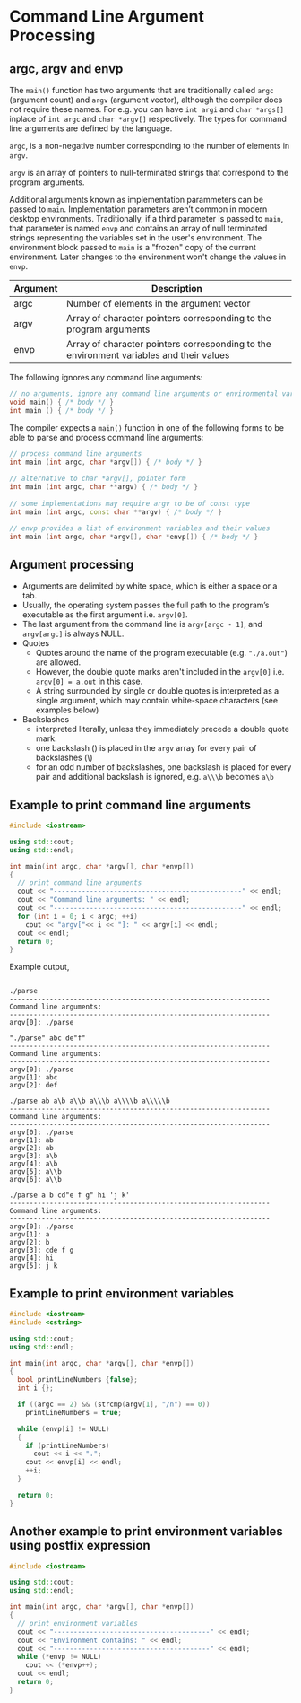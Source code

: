 # Command Line Argument Processing

## argc, argv and envp
The ```main()``` function has two arguments that are traditionally called ```argc``` (argument count) and ```argv``` (argument vector), although the compiler does not require these names. For e.g. you can have ``int argi`` and ``char *args[]`` inplace of ``int argc`` and ``char *argv[]`` respectively. The types for command line arguments are defined by the language.  
 
 ``argc``, is a non-negative number corresponding to the number of elements in ``argv``.  
 
``argv`` is an array of pointers to null-terminated strings that correspond to the program arguments. 

Additional arguments known as implementation parammeters can be passed to ``main``. Implementation parameters aren’t common in modern desktop environments. Traditionally, if a third parameter is passed to ``main``, that parameter is named ``envp`` and contains an array of null terminated strings representing the variables set in the user's environment. The environment block passed to ``main`` is a "frozen" copy of the current environment. Later changes to the environment won't change the values in ``envp``.
 
| Argument | Description                                                                             |
|----------|-----------------------------------------------------------------------------------------|
| argc     | Number of elements in the argument vector                                               |
| argv     | Array of character pointers corresponding to the program arguments                      |
| envp     | Array of character pointers corresponding to the environment variables and their values |

The following ignores any command line arguments:

```C++
// no arguments, ignore any command line arguments or environmental variables
void main() { /* body */ } 
int main () { /* body */ }
```
The compiler expects a ```main()``` function in one of the following forms to be able to parse and process command line arguments:

```C++
// process command line arguments
int main (int argc, char *argv[]) { /* body */ }
 
// alternative to char *argv[], pointer form
int main (int argc, char **argv) { /* body */ }
 
// some implementations may require argv to be of const type
int main (int argc, const char **argv) { /* body */ }                   

// envp provides a list of environment variables and their values
int main (int argc, char *argv[], char *envp[]) { /* body */ }         
```
## Argument processing
* Arguments are delimited by white space, which is either a space or a tab.
* Usually, the operating system passes the full path to the program’s executable as the first argument i.e. ``argv[0]``.
* The last argument from the command line is ``argv[argc - 1]``, and ``argv[argc]`` is always NULL.
* Quotes
    * Quotes around the name of the program executable (e.g. ``"./a.out"``) are allowed. 
    * However, the double quote marks aren't included in the ``argv[0]`` i.e. ``argv[0] = a.out`` in this case.
    * A string surrounded by single or double quotes is interpreted as a single argument, which may contain white-space characters (see examples below)
 * Backslashes
     * interpreted literally, unless they immediately precede a double quote mark.
     * one backslash (\) is placed in the ``argv`` array for every pair of backslashes (\\)
     * for an odd number of backslashes, one backslash is placed for every pair and additional backslash is ignored, e.g. ``a\\\b`` becomes ``a\b`` 

## Example to print command line arguments
```C++
#include <iostream>

using std::cout;
using std::endl;

int main(int argc, char *argv[], char *envp[])
{
  // print command line arguments
  cout << "-----------------------------------------------" << endl;
  cout << "Command line arguments: " << endl;
  cout << "-----------------------------------------------" << endl;
  for (int i = 0; i < argc; ++i)
    cout << "argv["<< i << "]: " << argv[i] << endl;
  cout << endl;
  return 0;
}
```

Example output,

```Shell

./parse
-----------------------------------------------------------------
Command line arguments: 
-----------------------------------------------------------------
argv[0]: ./parse

"./parse" abc de"f"
-----------------------------------------------------------------
Command line arguments: 
-----------------------------------------------------------------
argv[0]: ./parse
argv[1]: abc
argv[2]: def

./parse ab a\b a\\b a\\\b a\\\\b a\\\\\b
-----------------------------------------------------------------
Command line arguments: 
-----------------------------------------------------------------
argv[0]: ./parse
argv[1]: ab
argv[2]: ab
argv[3]: a\b
argv[4]: a\b
argv[5]: a\\b
argv[6]: a\\b

./parse a b cd"e f g" hi 'j k'
-----------------------------------------------------------------
Command line arguments: 
-----------------------------------------------------------------
argv[0]: ./parse
argv[1]: a
argv[2]: b
argv[3]: cde f g
argv[4]: hi
argv[5]: j k
```

## Example to print environment variables

```C++
#include <iostream>
#include <cstring>

using std::cout;
using std::endl;

int main(int argc, char *argv[], char *envp[])
{
  bool printLineNumbers {false};
  int i {};

  if ((argc == 2) && (strcmp(argv[1], "/n") == 0))
    printLineNumbers = true;

  while (envp[i] != NULL)
  {
    if (printLineNumbers)
      cout << i << ".";
    cout << envp[i] << endl;
    ++i;
  }

  return 0;
}
```

## Another example to print environment variables using postfix expression

```C++
#include <iostream>

using std::cout;
using std::endl;

int main(int argc, char *argv[], char *envp[])
{
  // print environment variables
  cout << "---------------------------------------" << endl;
  cout << "Environment contains: " << endl;
  cout << "---------------------------------------" << endl;
  while (*envp != NULL)
    cout << (*envp++);
  cout << endl;
  return 0;
}
```
